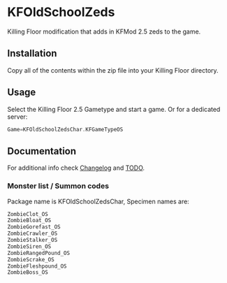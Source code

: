 # KFOldSchoolZeds

Killing Floor modification that adds in KFMod 2.5 zeds to the game.

## Installation

Copy all of the contents within the zip file into your Killing Floor directory.

## Usage

Select the Killing Floor 2.5 Gametype and start a game. Or for a dedicated server:

```cpp
Game=KFOldSchoolZedsChar.KFGameTypeOS
```

## Documentation

For additional info check [Changelog](Docs/CHANGELOG.md) and [TODO](Docs/TODO.md).

### Monster list / Summon codes

Package name is KFOldSchoolZedsChar, Specimen names are:

```cpp
ZombieClot_OS
ZombieBloat_OS
ZombieGorefast_OS
ZombieCrawler_OS
ZombieStalker_OS
ZombieSiren_OS
ZombieRangedPound_OS
ZombieScrake_OS
ZombieFleshpound_OS
ZombieBoss_OS
```

